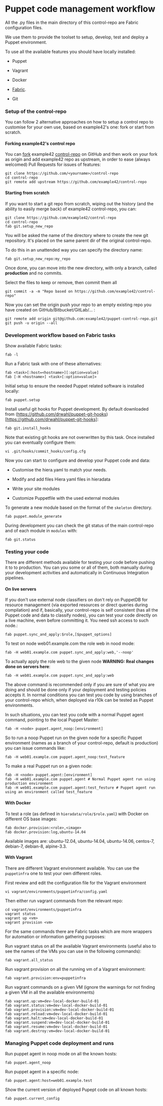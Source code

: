 # Puppet code management workflow

All the .py files in the main directory of this control-repo are Fabric configuration files.

We use them to provide the toolset to setup, develop, test and deploy a Puppet environment.

To use all the available features you should have locally installed:

  - Puppet

  - Vagrant

  - Docker

  - [Fabric](http://www.fabfile.org/installing.html).

  - Git

### Setup of the control-repo

You can follow 2 alternative approaches on how to setup a control repo to customise for your own use, based on example42's one: fork or start from scratch.

#### Forking example42's control repo
You can [fork](https://help.github.com/articles/fork-a-repo/) example42 [control-repo](https://github.com/example42/control-repo) on GitHub and then work on your fork as origin and add example42 repo as upstream, in order to ease (always welcomed) Pull Requests for issues of features:

    git clone https://github.com/<yourname>/control-repo
    cd control-repo
    git remote add upstream https://github.com/example42/control-repo

#### Starting from scratch
If you want to start a git repo from scratch, wiping out the history (and the ability to easily merge back) of example42 control-repo, you can:

    git clone https://github.com/example42/control-repo
    cd control-repo
    fab git.setup_new_repo

You will be asked the name of the directory where to create the new git repository. It's placed on the same parent dir of the original control-repo.

To do this in an unattended way you can specify the directory name:

    fab git.setup_new_repo:my_repo

Once done, you can move into the new directory, with only a branch, called **production** and no commits.

Select the files to keep or remove, then commit them all

    git commit -a -m "Repo based on https://github.com/example42/control-repo"

Now you can set the origin push your repo to an empty existing repo you have created on GitHub/Bitbucket/GitLab/... :

    git remote add origin git@github.com:example42/puppet-control-repo.git
    git push -u origin --all

### Development workflow based on Fabric tasks

Show available Fabric tasks:

    fab -l

Run a Fabric task with one of these alternatives:

    fab <task>[:host=<hostname>][:option=value]
    fab [-H <hostname>] <task>[:option=value]>

Initial setup to ensure the needed Puppet related software is installed locally:

    fab puppet.setup

Install useful git hooks for Puppet development. By default downloaded from (https://github.com/drwahl/puppet-git-hooks)[https://github.com/drwahl/puppet-git-hooks]:

    fab git.install_hooks

Note that existing git hooks are not overwritten by this task. Once installed you can eventually configure them:

    vi .git/hooks/commit_hooks/config.cfg

Now you can start to configure and develop your Puppet code and data:

  - Customise the hiera.yaml to match your needs.

  - Modify and add files Hiera yaml files in hieradata

  - Write your site modules

  - Customize Puppetfile with the used external modules

To generate a new module based on the format of the ```skeleton``` directory.

    fab puppet.module_generate

During development you can check the git status of the main control-repo and of each module in ```modules``` with:

    fab git.status

### Testing your code

There are different methods available for testing your code before pushing it to to production. You can you some or all of them, both manually during your development activities and automatically in Continuous Integration pipelines.


#### On live servers

If you don't use external node classifiers on don't rely on PuppetDB for resource management (via exported resources or direct queries during compilation) and if, basically, your control-repo is self consistent (has all the Puppet code and data to classify nodes), you can test your code directly on a live machine, even before committing it. You need ssh access to such node.:

    fab puppet.sync_and_apply:$role,[$puppet_options]

To test on node web01.example.com the role web in nood mode:

    fab -H web01.example.com puppet.sync_and_apply:web,'--noop'

To actually apply the role web to the given node **WARNING: Real changes done on servers here**:

    fab -H web01.example.com puppet.sync_and_apply:web

The above command is recommended only if you are sure of what you are doing and should be done only if your deployment and testing policies accepts it. In normal conditions you can test you code by using branches of your control-repo which, when deployed via r10k can be tested as Puppet environments.

In such situations, you can test you code with a normal Puppet agent command, pointing to the local Puppet Master:

    fab -H <node> puppet.agent_noop:[environment]

So to run a noop Puppet run on the given node for a specific Puppet environment (names as a branch of your control-repo, default is production) you can issue commands like:

    fab -H web01.example.com puppet.agent_noop:test_feature

To make a real Puppet run on a given node:

    fab -H <node> puppet.agent:[environment]
    fab -H web01.example.com puppet.agent # Normal Puppet agent run using production environment
    fab -H web01.example.com puppet.agent:test_festure # Puppet agent run using an environment called test_feature


#### With Docker
To test a role (as defined in ```hieradata/role/$role.yaml```) with Docker on different OS base images:

    fab docker.provision:<role>,<image>
    fab docker.provision:log,ubuntu-14.04

Available images are: ubuntu-12.04, ubuntu-14.04, ubuntu-14.06, centos-7, debian-7, debian-8, alpine-3.3.


#### With Vagrant

There are different Vagrant environment available. You can use the ```puppetinfra``` one to test your own different roles.

First review and edit the configuration file for the Vagrant environment

    vi vagrant/environments/puppetinfra/config.yaml

Then either run vagrant commands from the relevant repo:

    cd vagrant/environments/puppetinfra
    vagrant status
    vagrant up <vm>
    vagrant provision <vm>

For the same commands there are Fabric tasks which are more wrappers for automation or information gathering purposes:


Run vagrant status on all the available Vagrant environments (useful also to see the names of the VMs you can use in the following commands):

    fab vagrant.all_status

Run vagrant provision on all the running vm of a Vagrant environment:

    fab vagrant.provision:env=puppetinfra

Run vagrant commands on a given VM (ignore the warnings for not finding a given VM in all the available environments)

    fab vagrant.up:vm=dev-local-docker-build-01
    fab vagrant.status:vm=dev-local-docker-build-01
    fab vagrant.provision:vm=dev-local-docker-build-01
    fab vagrant.reload:vm=dev-local-docker-build-01
    fab vagrant.halt:vm=dev-local-docker-build-01
    fab vagrant.suspend:vm=dev-local-docker-build-01
    fab vagrant.resume:vm=dev-local-docker-build-01
    fab vagrant.destroy:vm=dev-local-docker-build-01



### Managing Puppet code deployment and runs

Run puppet agent in noop mode on all the known hosts:

    fab puppet.agent_noop

Run puppet agent in a specific node:

    fab puppet.agent:host=web01.example.test

Show the current version of deployed Pupept code on all known hosts:

    fab puppet.current_config


